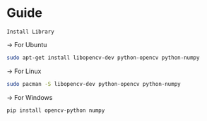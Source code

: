 # Guide

`Install Library`
<!-- Create block -->

-> For Ubuntu
```bash
sudo apt-get install libopencv-dev python-opencv python-numpy
```

-> For Linux
```bash
sudo pacman -S libopencv-dev python-opencv python-numpy
```

-> For Windows
```bash
pip install opencv-python numpy
```

